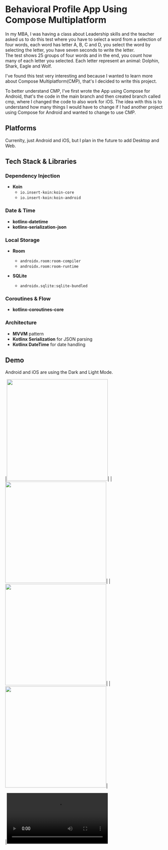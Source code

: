 # Behavioral Profile App Using Compose Multiplatform

In my MBA, I was having a class about Leadership skills and the teacher asked us to do this test where you have to select
a word from a selection of four words, each word has letter A, B, C and D, you select the word by selecting the letter, you have seven seconds to write the letter.<br>
The test shows 25 groups of four words and in the end, you count how many of each letter you selected. Each letter represent an animal: Dolphin, Shark, Eagle and Wolf.  

I've found this test very interesting and because I wanted to learn more about Compose Multiplatform(CMP), that's I decided to write this project. 

To better understand CMP, I've first wrote the App using Compose for Android, that's the code in the main branch and then created branch called cmp, where I changed the code to also work for iOS. The idea with this is to understand how many things I would have to change if I had another project using Compose for Android and wanted to change to use CMP.

## Platforms

Currenlty, just Android and iOS, but I plan in the future to add Desktop and Web.



## Tech Stack & Libraries

### Dependency Injection
- **Koin**
  - `io.insert-koin:koin-core`
  - `io.insert-koin:koin-android`

### Date & Time
- **kotlinx-datetime**
- **kotlinx-serialization-json**

### Local Storage
- **Room**
  - `androidx.room:room-compiler`
  - `androidx.room:room-runtime`

- **SQLite**
  - `androidx.sqlite:sqlite-bundled`

### Coroutines & Flow
- **kotlinx-coroutines-core**

### Architecture
- **MVVM** pattern
- **Kotlinx Serialization** for JSON parsing
- **Kotlinx DateTime** for date handling

## Demo

Android and iOS are using the Dark and Light Mode.

|<image width="322" alt="" src="https://github.com/user-attachments/assets/238c06bb-bb97-4b1f-8147-cf2037328cb4">|
|<image width="322" alt="" src="https://github.com/user-attachments/assets/c719fc69-3eae-4c8d-8813-5435dd45104d">|
|<image width="322" alt="" src="https://github.com/user-attachments/assets/d6ce1549-980e-4aa9-819d-1cba6beac128">|
|<image width="322" alt="" src="https://github.com/user-attachments/assets/822fe889-f2d8-486c-9508-a2631d38ce14">|

|<video width="322" alt="Android" src="https://github.com/user-attachments/assets/7317f1f6-27e3-4643-bca2-171d2ac53ea0">|

